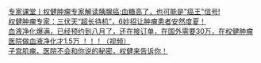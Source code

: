   
[专家课堂丨权健肿瘤专家解读胰腺癌:血糖高了，也可能是&quot;癌王&quot;信号!](http://www.dianyue.me/archives/228/uxuodpdq4esw5rx1/)  
[权健肿瘤专家：三伏天“超长待机”，6妙招让肿瘤患者安然度夏！](http://www.dianyue.me/archives/210/lm2zai2spws36tar/)  
[血液净化爆满，已经预约到八月了，还在接订单，在国外需要30万，在权健肿瘤医院做血液净化才1.5万 ！！！（视频）](http://www.dianyue.me/archives/274/i6mllyn3b9534zfp/)  
[子宫肌瘤，医院不会和你说的秘密，权健来告诉你！](http://www.dianyue.me/archives/996/h68t634ol4xog94g/)